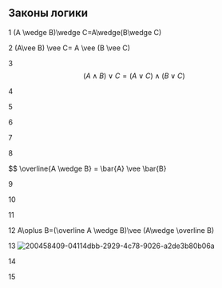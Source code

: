 ## Законы логики


1 (A \wedge B)\wedge C=A\wedge(B\wedge C)



2 (A\vee B) \vee C= A \vee (B \vee C)



3 
$$(A\wedge B)\vee C= (A\vee C)\wedge (B\vee C)$$


4



5



6



7



8

$$ \overline{A \wedge B} = \bar{A} \vee \bar{B} 

9



10



11



12  A\oplus B=(\overline A	\wedge B)\vee (A\wedge \overline B)



13 ![200458409-04114dbb-2929-4c78-9026-a2de3b80b06a](https://user-images.githubusercontent.com/114455833/200462057-e048fdfd-cca1-42dc-a8a1-ead75ab6cfee.png)




14



15


